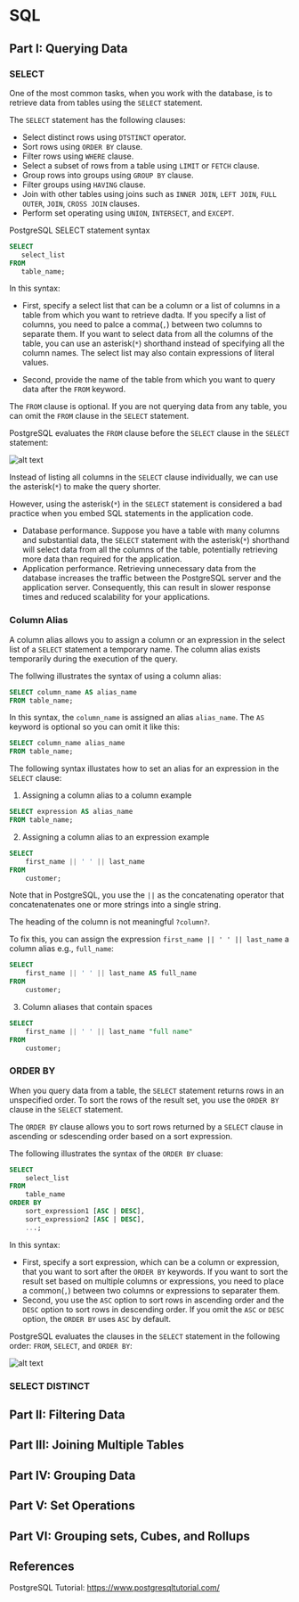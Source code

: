 # SQL

## Part I: Querying Data

### SELECT

One of the most common tasks, when you work with the database, is to retrieve data from tables using the `SELECT` statement.

The `SELECT` statement has the following clauses:
- Select distinct rows using `DTSTINCT` operator.
- Sort rows using `ORDER BY` clause.
- Filter rows using `WHERE` clause.
- Select a subset of rows from a table using `LIMIT` or `FETCH` clause.
- Group rows into groups using `GROUP BY` clause.
- Filter groups using `HAVING` clause.
- Join with other tables using joins such as `INNER JOIN`, `LEFT JOIN`, `FULL OUTER`, `JOIN`, `CROSS JOIN` clauses.
- Perform set operating using `UNION`, `INTERSECT`, and `EXCEPT`.

PostgreSQL SELECT statement syntax

```sql
SELECT
   select_list
FROM
   table_name;
```

In this syntax:
- First, specify a select list that can be a column or a list of columns in a table from which you want to retrieve dadta. If you specify a list of columns, you need to palce a comma(`,`) between two columns to separate them. If you want to select data from all the columns of the table, you can use an asterisk(`*`) shorthand instead of specifying all the column names. The select list may also contain expressions of literal values.

- Second, provide the name of the table from which you want to query data after the `FROM` keyword.


The `FROM` clause is optional. If you are not querying data from any table, you can omit the `FROM` clause in the `SELECT` statement.

PostgreSQL evaluates the `FROM` clause before the `SELECT` clause in the `SELECT` statement:

![alt text](https://www.postgresqltutorial.com/wp-content/uploads/2020/07/PostgreSQL-Select.png)


Instead of listing all columns in the `SELECT` clause individually, we can use the asterisk(`*`) to make the query shorter.

However, using the asterisk(`*`) in the `SELECT` statement is considered a bad practice when you embed SQL statements in the application code.
- Database performance. Suppose you have a table with many columns and substantial data, the `SELECT` statement with the asterisk(`*`) shorthand will select data from all the columns of the table, potentially retrieving more data than required for the application.
- Application performance. Retrieving unnecessary data from the database increases the traffic between the PostgreSQL server and the application server. Consequently, this can result in slower response times and reduced scalability for your applications.


### Column Alias

A column alias allows you to assign a column or an expression in the select list of a `SELECT` statement a temporary name. The column alias exists temporarily during the execution of the query.

The follwing illustrates the syntax of using a column alias:

```sql
SELECT column_name AS alias_name
FROM table_name;
```

In this syntax, the `column_name` is assigned an alias `alias_name`. The `AS` keyword is optional so you can omit it like this:

```sql
SELECT column_name alias_name
FROM table_name;
```

The following syntax illustates how to set an alias for an expression in the `SELECT` clause:

1. Assigning a column alias to a column example

```sql
SELECT expression AS alias_name
FROM table_name;
```

2. Assigning a column alias to an expression example

```sql
SELECT 
    first_name || ' ' || last_name
FROM
    customer;
```

Note that in PostgreSQL, you use the `||` as the concatenating operator that concatenatenates one or more strings into a single string.

The heading of the column is not meaningful `?column?`.

To fix this, you can assign the expression `first_name || ' ' || last_name` a column alias e.g., `full_name`:

```sql
SELECT
    first_name || ' ' || last_name AS full_name
FROM
    customer;
```

3. Column aliases that contain spaces

```sql
SELECT 
    first_name || ' ' || last_name "full name"
FROM
    customer;
```


### ORDER BY

When you query data from a table, the `SELECT` statement returns rows in an unspecified order. To sort the rows of the result set, you use the `ORDER BY` clause in the `SELECT` statement.

The `ORDER BY` clause allows you to sort rows returned by a `SELECT` clause in ascending or sdescending order based on a sort expression.

The following illustrates the syntax of the `ORDER BY` cluase:

```sql
SELECT
    select_list
FROM
    table_name
ORDER BY
    sort_expression1 [ASC | DESC],
    sort_expression2 [ASC | DESC],
    ...;
```

In this syntax:
- First, specify a sort expression, which can be a column or expression, that you want to sort after the `ORDER BY` keywords. If you want to sort the result set based on multiple columns or expressions, you need to place a common(`,`) between two columns or expressions to separater them.
- Second, you use the `ASC` option to sort rows in ascending order and the `DESC` option to sort rows in descending order. If you omit the `ASC` or `DESC` option, the `ORDER BY` uses `ASC` by default.

PostgreSQL evaluates the clauses in the `SELECT` statement in the following order: `FROM`, `SELECT`, and `ORDER BY`:

![alt text](https://www.postgresqltutorial.com/wp-content/uploads/2020/07/PostgreSQL-ORDER-BY.png)


### SELECT DISTINCT



## Part II: Filtering Data


## Part III: Joining Multiple Tables


## Part IV: Grouping Data


## Part V: Set Operations

## Part VI: Grouping sets, Cubes, and Rollups


## References

PostgreSQL Tutorial: https://www.postgresqltutorial.com/